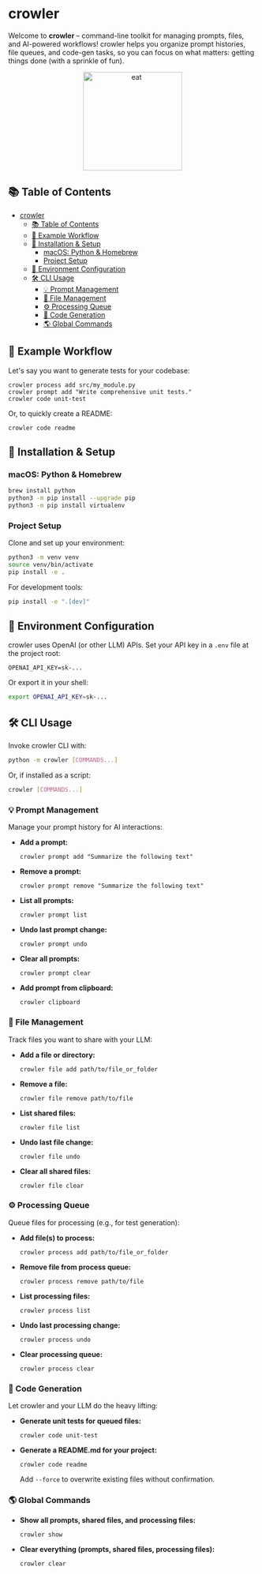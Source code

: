 
# crowler

Welcome to **crowler** – command-line toolkit for managing prompts, files, and AI-powered workflows! crowler helps you organize prompt histories, file queues, and code-gen tasks, so you can focus on what matters: getting things done (with a sprinkle of fun).

<div align="center">
  <img src="https://raw.githubusercontent.com/gardusig/crowler-cli/main/media/itachi.png" alt="eat" height="200" />
</div>

## 📚 Table of Contents

- [crowler](#crowler)
  - [📚 Table of Contents](#-table-of-contents)
  - [🔄 Example Workflow](#-example-workflow)
  - [🚀 Installation \& Setup](#-installation--setup)
    - [macOS: Python \& Homebrew](#macos-python--homebrew)
    - [Project Setup](#project-setup)
  - [🔐 Environment Configuration](#-environment-configuration)
  - [🛠️ CLI Usage](#️-cli-usage)
    - [💡 Prompt Management](#-prompt-management)
    - [📁 File Management](#-file-management)
    - [⚙️ Processing Queue](#️-processing-queue)
    - [🤖 Code Generation](#-code-generation)
    - [🌎 Global Commands](#-global-commands)

## 🔄 Example Workflow

Let's say you want to generate tests for your codebase:

```
crowler process add src/my_module.py
crowler prompt add "Write comprehensive unit tests."
crowler code unit-test
```

Or, to quickly create a README:

```
crowler code readme
```

## 🚀 Installation & Setup

### macOS: Python & Homebrew

```bash
brew install python
python3 -m pip install --upgrade pip
python3 -m pip install virtualenv
```

### Project Setup

Clone and set up your environment:

```bash
python3 -m venv venv
source venv/bin/activate
pip install -e .
```

For development tools:

```bash
pip install -e ".[dev]"
```

## 🔐 Environment Configuration

crowler uses OpenAI (or other LLM) APIs. Set your API key in a `.env` file at the project root:

```env
OPENAI_API_KEY=sk-...
```

Or export it in your shell:

```bash
export OPENAI_API_KEY=sk-...
```

## 🛠️ CLI Usage

Invoke crowler CLI with:

```bash
python -m crowler [COMMANDS...]
```

Or, if installed as a script:

```bash
crowler [COMMANDS...]
```

### 💡 Prompt Management

Manage your prompt history for AI interactions:

- **Add a prompt:**
  ```
  crowler prompt add "Summarize the following text"
  ```

- **Remove a prompt:**
  ```
  crowler prompt remove "Summarize the following text"
  ```

- **List all prompts:**
  ```
  crowler prompt list
  ```

- **Undo last prompt change:**
  ```
  crowler prompt undo
  ```

- **Clear all prompts:**
  ```
  crowler prompt clear
  ```

- **Add prompt from clipboard:**
  ```
  crowler clipboard
  ```

### 📁 File Management

Track files you want to share with your LLM:

- **Add a file or directory:**
  ```
  crowler file add path/to/file_or_folder
  ```

- **Remove a file:**
  ```
  crowler file remove path/to/file
  ```

- **List shared files:**
  ```
  crowler file list
  ```

- **Undo last file change:**
  ```
  crowler file undo
  ```

- **Clear all shared files:**
  ```
  crowler file clear
  ```

### ⚙️ Processing Queue

Queue files for processing (e.g., for test generation):

- **Add file(s) to process:**
  ```
  crowler process add path/to/file_or_folder
  ```

- **Remove file from process queue:**
  ```
  crowler process remove path/to/file
  ```

- **List processing files:**
  ```
  crowler process list
  ```

- **Undo last processing change:**
  ```
  crowler process undo
  ```

- **Clear processing queue:**
  ```
  crowler process clear
  ```

### 🤖 Code Generation

Let crowler and your LLM do the heavy lifting:

- **Generate unit tests for queued files:**
  ```
  crowler code unit-test
  ```

- **Generate a README.md for your project:**
  ```
  crowler code readme
  ```

  Add `--force` to overwrite existing files without confirmation.

### 🌎 Global Commands

- **Show all prompts, shared files, and processing files:**
  ```
  crowler show
  ```

- **Clear everything (prompts, shared files, processing files):**
  ```
  crowler clear
  ```
